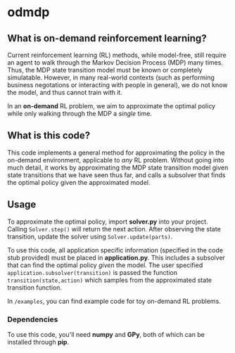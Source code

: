 # odmdp
## What is on-demand reinforcement learning?
Current reinforcement learning (RL) methods, while model-free, still require an agent to walk through the Markov Decision Process (MDP) many times. Thus, the MDP state transition model must be known or completely simulatable. However, in many real-world contexts (such as performing business negotations or interacting with people in general), we do not know the model, and thus cannot train with it. 

In an **on-demand** RL problem, we aim to approximate the optimal policy while only walking through the MDP a _single_ time.

## What is this code?
This code implements a general method for approximating the policy in the on-demand environment, applicable to _any_ RL problem. Without going into much detail, it works by approximating the MDP state transition model given state transitions that we have seen thus far, and calls a subsolver that finds the optimal policy given the approximated model.

## Usage
To approximate the optimal policy, import **solver.py** into your project. Calling `Solver.step()` will return the next action. After observing the state transition, update the solver using `Solver.update(parts)`.

To use this code, all application specific information (specified in the code stub provided) must be placed in **application.py**. This includes a subsolver that can find the optimal policy _given_ the model. The user specified `application.subsolver(transition)` is passed the function `transition(state,action)` which samples from the approximated state transition function.

In `/examples`, you can find example code for toy on-demand RL problems.

### Dependencies
To use this code, you'll need **numpy** and **GPy**, both of which can be installed through **pip**.
